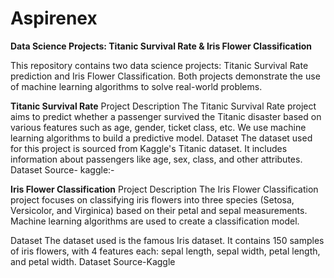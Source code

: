 # Aspirenex

**Data Science Projects: Titanic Survival Rate & Iris Flower Classification**

This repository contains two data science projects: Titanic Survival Rate prediction and Iris Flower Classification. Both projects demonstrate the use of machine learning algorithms to solve real-world problems.

**Titanic Survival Rate**
Project Description
The Titanic Survival Rate project aims to predict whether a passenger survived the Titanic disaster based on various features such as age, gender, ticket class, etc. We use machine learning algorithms to build a predictive model.
Dataset
The dataset used for this project is sourced from Kaggle's Titanic dataset. It includes information about passengers like age, sex, class, and other attributes.
Dataset Source- kaggle:- 


**Iris Flower Classification**
Project Description
The Iris Flower Classification project focuses on classifying iris flowers into three species (Setosa, Versicolor, and Virginica) based on their petal and sepal measurements. Machine learning algorithms are used to create a classification model.

Dataset
The dataset used is the famous Iris dataset. It contains 150 samples of iris flowers, with 4 features each: sepal length, sepal width, petal length, and petal width.
Dataset Source-Kaggle
